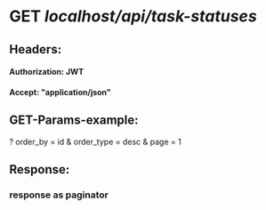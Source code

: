 # GET *localhost/api/task-statuses*
## **Headers:**
#### Authorization: JWT
#### Accept: "application/json"

## **GET-Params-example:**
? order_by   = id
& order_type = desc
& page       = 1

## **Response:**
### response as paginator